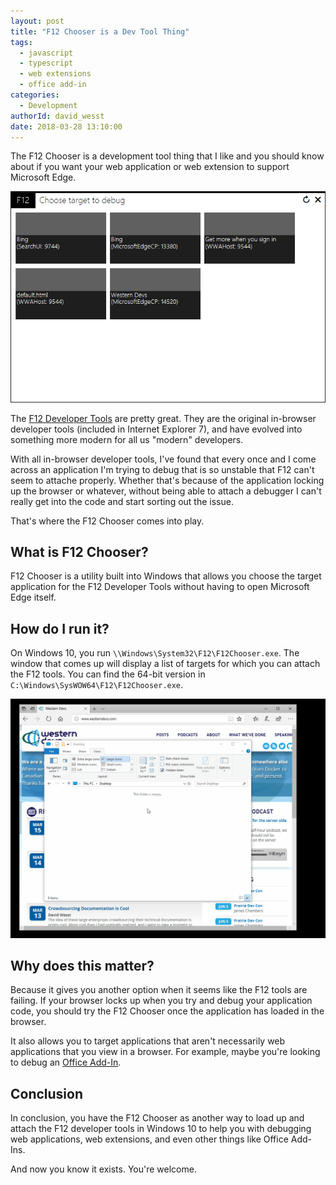 ```yaml
---
layout: post
title: "F12 Chooser is a Dev Tool Thing"
tags:
  - javascript
  - typescript
  - web extensions
  - office add-in
categories:
  - Development
authorId: david_wesst
date: 2018-03-28 13:10:00
---
```


The F12 Chooser is a development tool thing that I like and you should know about if you want your web application or web extension to support Microsoft Edge.

<!-- more -->

[1]: wt4L09z.png
[2]: ch1TjEr.gif
[3]: https://docs.microsoft.com/en-us/office/dev/add-ins/testing/debug-add-ins-using-f12-developer-tools-on-windows-10
[4]: https://docs.microsoft.com/en-us/microsoft-edge/devtools-guide

![1]

The [F12 Developer Tools][4] are pretty great. They are the original in-browser developer tools (included in Internet Explorer 7), and have evolved into something more modern for all us "modern" developers.

With all in-browser developer tools, I've found that every once and I come across an application I'm trying to debug that is so unstable that F12 can't seem to attache properly. Whether that's because of the application locking up the browser or whatever, without being able to attach a debugger I can't really get into the code and start sorting out the issue.

That's where the F12 Chooser comes into play.

## What is F12 Chooser?
F12 Chooser is a utility built into Windows that allows you choose the target application for the F12 Developer Tools without having to open Microsoft Edge itself.

## How do I run it?
On Windows 10, you run `\\Windows\System32\F12\F12Chooser.exe`. The window that comes up will display a list of targets for which you can attach the F12 tools. You can find the 64-bit version in `C:\Windows\SysWOW64\F12\F12Chooser.exe`.

![2]

## Why does this matter?
Because it gives you another option when it seems like the F12 tools are failing. If your browser locks up when you try and debug your application code, you should try the F12 Chooser once the application has loaded in the browser.

It also allows you to target applications that aren't necessarily web applications that you view in a browser. For example, maybe you're looking to debug an [Office Add-In][3].

## Conclusion
In conclusion, you have the F12 Chooser as another way to load up and attach the F12 developer tools in Windows 10 to help you with debugging web applications, web extensions, and even other things like Office Add-Ins.

And now you know it exists. You're welcome.
